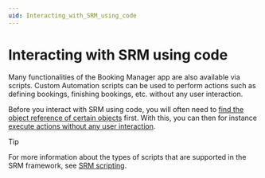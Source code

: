 ```yaml
---
uid: Interacting_with_SRM_using_code
---
```


# Interacting with SRM using code

Many functionalities of the Booking Manager app are also available via scripts. Custom Automation scripts can be used to perform actions such as defining bookings, finishing bookings, etc. without any user interaction.

Before you interact with SRM using code, you will often need to [find the object reference of certain objects](xref:SRM_find_reference_of_object) first. With this, you can then for instance [execute actions without any user interaction](xref:Silent_actions).

> [!TIP]
> For more information about the types of scripts that are supported in the SRM framework, see [SRM scripting](xref:srm_scripting).
